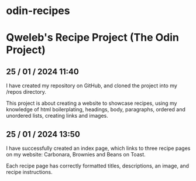 # odin-recipes
# Qweleb's Recipe Project (The Odin Project)

## 25 / 01 / 2024 11:40
I have created my repository on GitHub, and cloned the project into my /repos directory.

This project is about creating a website to showcase recipes, using my knowledge of html boilerplating, headings, body, paragraphs, ordered and unordered lists, creating links and images.

## 25 / 01 / 2024 13:50
I have successfully created an index page, which links to three recipe pages on my website: Carbonara, Brownies and Beans on Toast.

Each recipe page has correctly formatted titles, descriptions, an image, and recipe instructions.